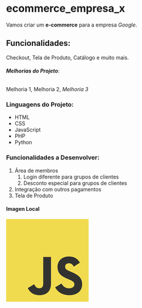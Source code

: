 # ecommerce_empresa_x

Vamos criar um **e-commerce** para a empresa *Google*.

## Funcionalidades:

Checkout, Tela de Produto, Catálogo e muito mais.


###### __Melhorias do Projeto__:

Melhoria 1, Melhoria 2, _Melhoria 3_


### Linguagens do Projeto:

* HTML
* CSS
* JavaScript
* PHP
* Python

### Funcionalidades a Desenvolver:

1. Área de membros
    1. Login diferente para grupos de clientes
    2. Desconto especial para grupos de clientes    
2. Integração com outros pagamentos
3. Tela de Produto


#### Imagen Local

![Logo do JavaScript](img/js.png)